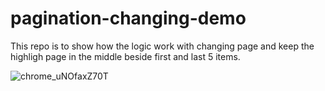 # pagination-changing-demo

This repo is to show how the logic work with changing page and keep the highligh page in the middle beside first and last 5 items.


![chrome_uNOfaxZ70T](https://user-images.githubusercontent.com/35031228/179285865-d17c5340-1316-4301-9943-8b3d5a42af22.gif)
